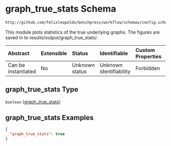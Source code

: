 # graph\_true\_stats Schema

```txt
http://github.com/felixleopoldo/benchpress/workflow/schemas/config.schema.json#/properties/benchmark_setup/properties/evaluation/properties/graph_true_stats
```

This module plots statistics of the true underlying graphs. The figures are saved in to results/output/graph\_true\_stats/.

| Abstract            | Extensible | Status         | Identifiable            | Custom Properties | Additional Properties | Access Restrictions | Defined In                                                        |
| :------------------ | :--------- | :------------- | :---------------------- | :---------------- | :-------------------- | :------------------ | :---------------------------------------------------------------- |
| Can be instantiated | No         | Unknown status | Unknown identifiability | Forbidden         | Allowed               | none                | [config.schema.json\*](config.schema.json "open original schema") |

## graph\_true\_stats Type

`boolean` ([graph\_true\_stats](config-properties-benchmark_setup-properties-evaluation-properties-graph_true_stats.md))

## graph\_true\_stats Examples

```json
{
  "graph_true_stats": true
}
```
